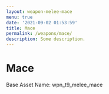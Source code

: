 ```yaml
---
layout: weapon-melee-mace
menu: true
date: '2021-09-02 01:53:59'
title: Mace
permalink: /weapons/mace/
description: Some description.
---
```


# Mace

Base Asset Name: wpn_t9_melee_mace